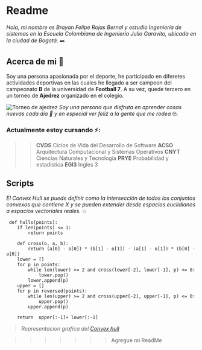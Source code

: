 
# Readme 
_Hola, mi nombre es *Brayan Felipe Rojas Bernal* y estudio Ingenieria de sistemas en la Escuela Colombiana de Ingenieria Julio Garavito, ubicada en la ciudad de Bogotá._ ✒️


## Acerca de mi 🚀
Soy una persona apasionada por el deporte, he participado en diferetes actividades deportivas en las cuales he llegado a ser campeon del campeonato **B** de la universidad de **Football 7**. A su vez, quede tercero en un torneo  de **Ajedrez** organizado en el colegio. 

![Torneo de ajedrez](https://i.ibb.co/ZRr772c/Torneo-Ajedrez.jpg)
_Soy una persona que disfruta en aprender cosas nuevas cada dia 📌 y en especial ver feliz a la gente que me rodea_ 🤓.
### Actualmente estoy cursando ⚡️:  
>> **CVDS** Ciclos de Vida del Desarrollo de Software
>**ACSO** Arquitectura Computacional y Sistemas Operativos
>**CNYT** Ciencias Naturales y Tecnología
>**PRYE** Probabilidad y estadística
>**EGI3** Ingles 3



## Scripts

_El Convex Hull se puede definir como la intersección de todos los conjuntos convexos que contiene X y se pueden extender desde espacios euclidianos a espacios vectoriales reales._ 💥
```
 def hulls(points):
    if len(points) <= 1:
        return points

    def cross(o, a, b):
        return (a[0] - o[0]) * (b[1] - o[1]) - (a[1] - o[1]) * (b[0] - o[0])
    lower = []
    for p in points:
        while len(lower) >= 2 and cross(lower[-2], lower[-1], p) <= 0:
            lower.pop()
        lower.append(p)
    upper = []
    for p in reversed(points):
        while len(upper) >= 2 and cross(upper[-2], upper[-1], p) <= 0:
            upper.pop()
        upper.append(p)

    return  upper[:-1]+ lower[:-1]

```
> _Representacion grafica del  [Convex hull]([https://giphy.com/gifs/j5Eo5GyDDy08PgOULV](https://giphy.com/gifs/j5Eo5GyDDy08PgOULV))_

>>>>>>> Agregue mi ReadMe
